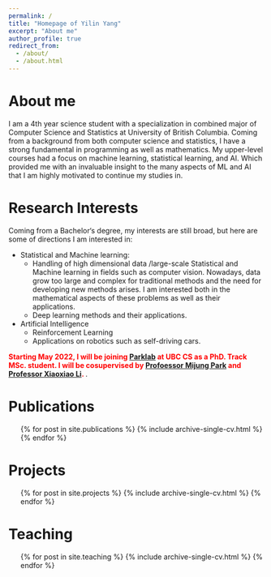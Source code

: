 ```yaml
---
permalink: /
title: "Homepage of Yilin Yang"
excerpt: "About me"
author_profile: true
redirect_from: 
  - /about/
  - /about.html
---
```

About me
======
I am a 4th year science student with a specialization in combined major of Computer Science and Statistics at University of British Columbia. Coming from a background from both computer science and statistics, I have a strong fundamental in programming as well as mathematics. My upper-level courses had a focus on machine learning, statistical learning, and AI. Which provided me with an invaluable insight to the many aspects of ML and AI that I am highly motivated to continue my studies in.

Research Interests
======
Coming from a Bachelor‘s degree, my interests are still broad, but here are some of directions I am interested in:

* Statistical and Machine learning:
  * Handling of high dimensional data /large-scale Statistical and Machine learning in fields such as computer vision. Nowadays, data grow too large and complex for traditional methods and the need for developing new methods arises. I am interested both in the mathematical aspects of these problems as well as their applications.
  * Deep learning methods and their applications.
* Artificial Intelligence
  * Reinforcement Learning
  * Applications on robotics such as self-driving cars.

<span style="color:red;font-weight:bold"> Starting May 2022, I will be joining [Parklab](https://privacy-preserving-machine-learning.github.io/) at UBC CS as a PhD. Track MSc. student. I will be cosupervised by [Profoessor Mijung Park](https://scholar.google.com/citations?hl=en&inst=17001591832933267808&user=fqKsAJcAAAAJ) and [Professor Xiaoxiao Li](https://xxlya.github.io/xiaoxiao/). </span>.

Publications
======
  <ul>{% for post in site.publications %}
    {% include archive-single-cv.html %}
  {% endfor %}</ul>
  
Projects
======
  <ul>{% for post in site.projects %}
    {% include archive-single-cv.html %}
  {% endfor %}</ul>

Teaching
======
  <ul>{% for post in site.teaching %}
    {% include archive-single-cv.html %}
  {% endfor %}</ul>